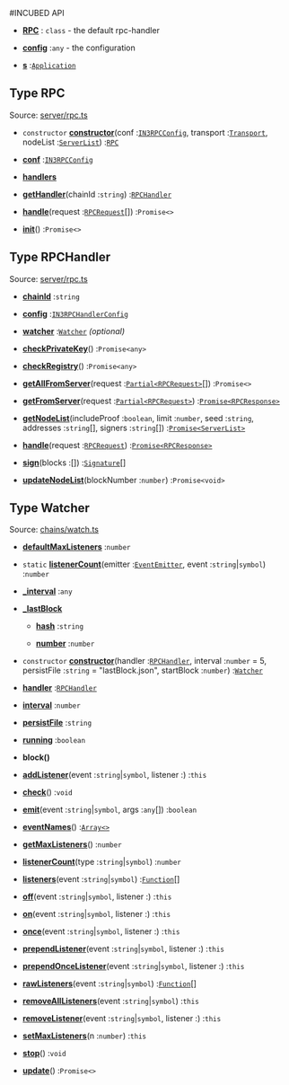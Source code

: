 #INCUBED API

* [**RPC**](#type-rpc) : `class`  - the default rpc-handler

* **[config](https://github.com/slockit/in3-server/blob/master/src/index.ts#L11)** :`any` - the configuration

* **[s](https://github.com/slockit/in3-server/blob/master/src/index.ts#L8)** :[`Application`](#type-application) 


## Type RPC


Source: [server/rpc.ts](https://github.com/slockit/in3-server/blob/master/src/server/rpc.ts#L9)



* `constructor` **[constructor](https://github.com/slockit/in3-server/blob/master/src/server/rpc.ts#L11)**(conf :[`IN3RPCConfig`](#type-in3rpcconfig), transport :[`Transport`](#type-transport), nodeList :[`ServerList`](#type-serverlist)) :[`RPC`](#type-rpc) 

* **[conf](https://github.com/slockit/in3-server/blob/master/src/server/rpc.ts#L10)** :[`IN3RPCConfig`](#type-in3rpcconfig) 

* **[handlers](https://github.com/slockit/in3-server/blob/master/src/server/rpc.ts#L11)**

* **[getHandler](https://github.com/slockit/in3-server/blob/master/src/server/rpc.ts#L80)**(chainId :`string`) :[`RPCHandler`](#type-rpchandler) 

* **[handle](https://github.com/slockit/in3-server/blob/master/src/server/rpc.ts#L35)**(request :[`RPCRequest`](#type-rpcrequest)[]) :`Promise<>` 

* **[init](https://github.com/slockit/in3-server/blob/master/src/server/rpc.ts#L72)**() :`Promise<>` 


## Type RPCHandler


Source: [server/rpc.ts](https://github.com/slockit/in3-server/blob/master/src/server/rpc.ts#L88)



* **[chainId](https://github.com/slockit/in3-server/blob/master/src/server/rpc.ts#L89)** :`string` 

* **[config](https://github.com/slockit/in3-server/blob/master/src/server/rpc.ts#L98)** :[`IN3RPCHandlerConfig`](#type-in3rpchandlerconfig) 

* **[watcher](https://github.com/slockit/in3-server/blob/master/src/server/rpc.ts#L99)** :[`Watcher`](#type-watcher) *(optional)*  

* **[checkPrivateKey](https://github.com/slockit/in3-server/blob/master/src/server/rpc.ts#L97)**() :`Promise<any>` 

* **[checkRegistry](https://github.com/slockit/in3-server/blob/master/src/server/rpc.ts#L96)**() :`Promise<any>` 

* **[getAllFromServer](https://github.com/slockit/in3-server/blob/master/src/server/rpc.ts#L93)**(request :[`Partial<RPCRequest>`](#type-partial)[]) :`Promise<>` 

* **[getFromServer](https://github.com/slockit/in3-server/blob/master/src/server/rpc.ts#L92)**(request :[`Partial<RPCRequest>`](#type-partial)) :[`Promise<RPCResponse>`](#type-rpcresponse) 

* **[getNodeList](https://github.com/slockit/in3-server/blob/master/src/server/rpc.ts#L94)**(includeProof :`boolean`, limit :`number`, seed :`string`, addresses :`string`[], signers :`string`[]) :[`Promise<ServerList>`](#type-serverlist) 

* **[handle](https://github.com/slockit/in3-server/blob/master/src/server/rpc.ts#L90)**(request :[`RPCRequest`](#type-rpcrequest)) :[`Promise<RPCResponse>`](#type-rpcresponse) 

* **[sign](https://github.com/slockit/in3-server/blob/master/src/server/rpc.ts#L91)**(blocks :[]) :[`Signature`](#type-signature)[] 

* **[updateNodeList](https://github.com/slockit/in3-server/blob/master/src/server/rpc.ts#L95)**(blockNumber :`number`) :`Promise<void>` 


## Type Watcher


Source: [chains/watch.ts](https://github.com/slockit/in3-server/blob/master/src/chains/watch.ts#L15)



* **[defaultMaxListeners](https://github.com/slockit/in3-server/blob/master/src//Users/simon/ws/slock/n3/in3-server/node_modules/@types/node/index.d.ts#L1012)** :`number` 

* `static` **[listenerCount](https://github.com/slockit/in3-server/blob/master/src//Users/simon/ws/slock/n3/in3-server/node_modules/@types/node/index.d.ts#L1011)**(emitter :[`EventEmitter`](#type-eventemitter), event :`string`|`symbol`) :`number` 

* **[_interval](https://github.com/slockit/in3-server/blob/master/src/chains/watch.ts#L22)** :`any` 

* **[_lastBlock](https://github.com/slockit/in3-server/blob/master/src/chains/watch.ts#L17)**

    * **[hash](https://github.com/slockit/in3-server/blob/master/src/chains/watch.ts#L19)** :`string` 

    * **[number](https://github.com/slockit/in3-server/blob/master/src/chains/watch.ts#L18)** :`number` 

* `constructor` **[constructor](https://github.com/slockit/in3-server/blob/master/src/chains/watch.ts#L26)**(handler :[`RPCHandler`](#type-rpchandler), interval :`number` = 5, persistFile :`string` = "lastBlock.json", startBlock :`number`) :[`Watcher`](#type-watcher) 

* **[handler](https://github.com/slockit/in3-server/blob/master/src/chains/watch.ts#L23)** :[`RPCHandler`](#type-rpchandler) 

* **[interval](https://github.com/slockit/in3-server/blob/master/src/chains/watch.ts#L24)** :`number` 

* **[persistFile](https://github.com/slockit/in3-server/blob/master/src/chains/watch.ts#L25)** :`string` 

* **[running](https://github.com/slockit/in3-server/blob/master/src/chains/watch.ts#L26)** :`boolean` 

*  **block()** 

* **[addListener](https://github.com/slockit/in3-server/blob/master/src//Users/simon/ws/slock/n3/in3-server/node_modules/@types/node/index.d.ts#L1014)**(event :`string`|`symbol`, listener :) :`this` 

* **[check](https://github.com/slockit/in3-server/blob/master/src/chains/watch.ts#L76)**() :`void` 

* **[emit](https://github.com/slockit/in3-server/blob/master/src//Users/simon/ws/slock/n3/in3-server/node_modules/@types/node/index.d.ts#L1026)**(event :`string`|`symbol`, args :`any`[]) :`boolean` 

* **[eventNames](https://github.com/slockit/in3-server/blob/master/src//Users/simon/ws/slock/n3/in3-server/node_modules/@types/node/index.d.ts#L1027)**() :[`Array<>`](#type-array) 

* **[getMaxListeners](https://github.com/slockit/in3-server/blob/master/src//Users/simon/ws/slock/n3/in3-server/node_modules/@types/node/index.d.ts#L1023)**() :`number` 

* **[listenerCount](https://github.com/slockit/in3-server/blob/master/src//Users/simon/ws/slock/n3/in3-server/node_modules/@types/node/index.d.ts#L1028)**(type :`string`|`symbol`) :`number` 

* **[listeners](https://github.com/slockit/in3-server/blob/master/src//Users/simon/ws/slock/n3/in3-server/node_modules/@types/node/index.d.ts#L1024)**(event :`string`|`symbol`) :[`Function`](#type-function)[] 

* **[off](https://github.com/slockit/in3-server/blob/master/src//Users/simon/ws/slock/n3/in3-server/node_modules/@types/node/index.d.ts#L1020)**(event :`string`|`symbol`, listener :) :`this` 

* **[on](https://github.com/slockit/in3-server/blob/master/src//Users/simon/ws/slock/n3/in3-server/node_modules/@types/node/index.d.ts#L1015)**(event :`string`|`symbol`, listener :) :`this` 

* **[once](https://github.com/slockit/in3-server/blob/master/src//Users/simon/ws/slock/n3/in3-server/node_modules/@types/node/index.d.ts#L1016)**(event :`string`|`symbol`, listener :) :`this` 

* **[prependListener](https://github.com/slockit/in3-server/blob/master/src//Users/simon/ws/slock/n3/in3-server/node_modules/@types/node/index.d.ts#L1017)**(event :`string`|`symbol`, listener :) :`this` 

* **[prependOnceListener](https://github.com/slockit/in3-server/blob/master/src//Users/simon/ws/slock/n3/in3-server/node_modules/@types/node/index.d.ts#L1018)**(event :`string`|`symbol`, listener :) :`this` 

* **[rawListeners](https://github.com/slockit/in3-server/blob/master/src//Users/simon/ws/slock/n3/in3-server/node_modules/@types/node/index.d.ts#L1025)**(event :`string`|`symbol`) :[`Function`](#type-function)[] 

* **[removeAllListeners](https://github.com/slockit/in3-server/blob/master/src//Users/simon/ws/slock/n3/in3-server/node_modules/@types/node/index.d.ts#L1021)**(event :`string`|`symbol`) :`this` 

* **[removeListener](https://github.com/slockit/in3-server/blob/master/src//Users/simon/ws/slock/n3/in3-server/node_modules/@types/node/index.d.ts#L1019)**(event :`string`|`symbol`, listener :) :`this` 

* **[setMaxListeners](https://github.com/slockit/in3-server/blob/master/src//Users/simon/ws/slock/n3/in3-server/node_modules/@types/node/index.d.ts#L1022)**(n :`number`) :`this` 

* **[stop](https://github.com/slockit/in3-server/blob/master/src/chains/watch.ts#L65)**() :`void` 

* **[update](https://github.com/slockit/in3-server/blob/master/src/chains/watch.ts#L88)**() :`Promise<>` 

